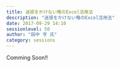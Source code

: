```yaml
---
title: 迷惑をかけない俺のExcel活用法
description: "迷惑をかけない俺のExcel活用法"
date: 2017-09-29 14:10
sessionlevel: 50
author: "田中 亨 氏"
category: sessions
---
```

Comming Soon!!
